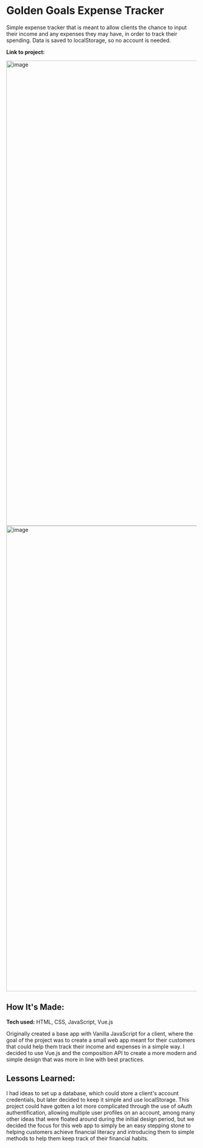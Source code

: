 # Golden Goals Expense Tracker
Simple expense tracker that is meant to allow clients the chance to input their income and any expenses they may have, in order to track their spending. Data is saved to localStorage, so no account is needed.

**Link to project:** 

<img width="1226" alt="image" src="https://github.com/user-attachments/assets/3d892671-08a2-430c-a4ca-d1b83e6c149a" />
<img width="1227" alt="image" src="https://github.com/user-attachments/assets/dd471c41-99f1-45a8-a277-83992c8c4d68" />


## How It's Made:

**Tech used:** HTML, CSS, JavaScript, Vue.js

Originally created a base app with Vanilla JavaScript for a client, where the goal of the project was to create a small web app meant for their customers that could help them track their income and expenses in a simple way. I decided to use Vue.js and the composition API to create a more modern and simple design that was more in line with best practices. 


## Lessons Learned:
I had ideas to set up a database, which could store a client's account credentials, but later decided to keep it simple and use localStorage. This project could have gotten a lot more complicated through the use of oAuth authentification, allowing multiple user profiles on an account, among many other ideas that were floated around during the initial design period, but we decided the focus for this web app to simply be an easy stepping stone to helping customers achieve financial literacy and introducing them to simple methods to help them keep track of their financial habits.

